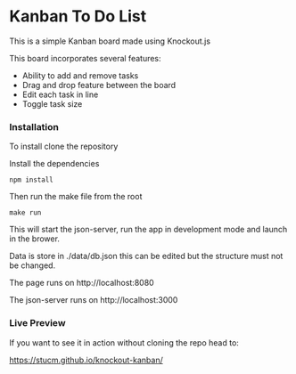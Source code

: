 # Kanban To Do List

This is a simple Kanban board made using Knockout.js

This board incorporates several features:

- Ability to add and remove tasks
- Drag and drop feature between the board
- Edit each task in line
- Toggle task size
  
### Installation

To install clone the repository

Install the dependencies 

```npm install```

Then run the make file from the root

```make run```

This will start the json-server, run the app in development mode and launch in the brower.

Data is store in ./data/db.json this can be edited but the structure must not be changed.

The page runs on http://localhost:8080

The json-server runs on http://localhost:3000

### Live Preview

If you want to see it in action without cloning the repo head to:

https://stucm.github.io/knockout-kanban/

